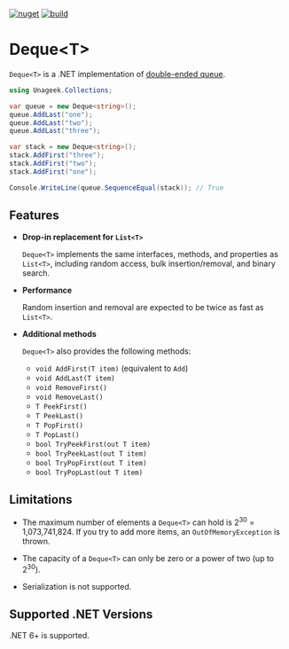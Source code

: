 [![nuget](https://img.shields.io/nuget/v/Unageek.Collections.Deque)](https://www.nuget.org/packages/Unageek.Collections.Deque)
[![build](https://img.shields.io/github/actions/workflow/status/unageek/Deque/build.yml?branch=main)](https://github.com/unageek/Deque/actions?query=branch%3Amain+workflow%3Abuild)

# Deque&lt;T&gt;

`Deque<T>` is a .NET implementation of [double-ended queue](https://en.wikipedia.org/wiki/Double-ended_queue).

```cs
using Unageek.Collections;

var queue = new Deque<string>();
queue.AddLast("one");
queue.AddLast("two");
queue.AddLast("three");

var stack = new Deque<string>();
stack.AddFirst("three");
stack.AddFirst("two");
stack.AddFirst("one");

Console.WriteLine(queue.SequenceEqual(stack)); // True
```

## Features

- **Drop-in replacement for `List<T>`**

  `Deque<T>` implements the same interfaces, methods, and properties as `List<T>`, including random access, bulk insertion/removal, and binary search.

- **Performance**

  Random insertion and removal are expected to be twice as fast as `List<T>`.

- **Additional methods**

  `Deque<T>` also provides the following methods:

  - `void AddFirst(T item)` (equivalent to `Add`)
  - `void AddLast(T item)`
  - `void RemoveFirst()`
  - `void RemoveLast()`
  - `T PeekFirst()`
  - `T PeekLast()`
  - `T PopFirst()`
  - `T PopLast()`
  - `bool TryPeekFirst(out T item)`
  - `bool TryPeekLast(out T item)`
  - `bool TryPopFirst(out T item)`
  - `bool TryPopLast(out T item)`

## Limitations

- The maximum number of elements a `Deque<T>` can hold is 2<sup>30</sup> = 1,073,741,824. If you try to add more items, an `OutOfMemoryException` is thrown.

- The capacity of a `Deque<T>` can only be zero or a power of two (up to 2<sup>30</sup>).

- Serialization is not supported.

## Supported .NET Versions

.NET 6+ is supported.
